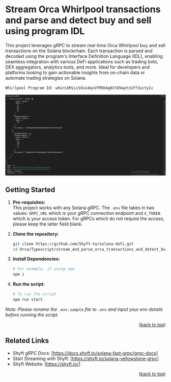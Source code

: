 <a id="readme-top"></a>
# Stream Orca Whirlpool transactions and parse and detect buy and sell using program IDL

This project leverages gRPC to stream real-time Orca Whirlpool buy and sell transactions on the Solana blockchain. Each transaction is parsed and decoded using the program's Interface Definition Language (IDL), enabling seamless integration with various DeFi applications such as trading bots, DEX aggregators, analytics tools, and more. Ideal for developers and platforms looking to gain actionable insights from on-chain data or automate trading strategies on Solana.

```
Whirlpool Program Id: whirLbMiicVdio4qvUfM5KAg6Ct8VwpYzGff3uctyCc
```

![screenshot](assets/orca.png?raw=true "How to stream data")

## Getting Started

1. **Pre-requisites:**  
    This project works with any Solana gRPC. The `.env` file takes in two values: `GRPC_URL` which is your gRPC connection endpoint and `X_TOKEN` which is your access token. For gRPCs which do not require the access, please keep the latter field blank. 

2. **Clone the repository:**
   ```bash
   git clone https://github.com/Shyft-to/solana-defi.git
   cd Orca/Typescript/stream_and_parse_orca_transactions_and_detect_buy_sell_events
   ```

3. **Install Dependencies:**

    ```bash
    # For example, if using npm
    npm i
    ```

4. **Run the script:**

    ```bash
    # To run the script
    npm run start
    ```

*Note: Please rename the `.env.sample` file to `.env` and input your env details before running the script.*

<p align="right">(<a href="#readme-top">back to top</a>)</p>

## Related Links

- Shyft gRPC Docs: [https://docs.shyft.to/solana-fast-grpc/grpc-docs]  
- Start Streaming with Shyft: [https://shyft.to/solana-yellowstone-grpc]  
- Shyft Website: [https://shyft.to/]

<p align="right">(<a href="#readme-top">back to top</a>)</p>